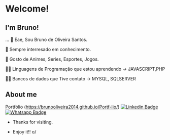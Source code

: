
# Welcome!
 
## I'm Bruno!
 
… 👋 Eae, Sou Bruno de Oliveira Santos.

👀 Sempre interresado em conhecimento.

💞️ Gosto de Animes, Series, Esportes, Jogos.

👨‍💻 Linguagens de Programação que estou aprendendo -> JAVASCRIPT,PHP

👨‍💻 Bancos de dados que Tive contato -> MYSQL, SQLSERVER                                
 
 
## About me 
Portfólio (https://brunooliveira2014.github.io/Portf-lio/)
[![Linkedin Badge](https://img.shields.io/badge/-LinkedIn-blue?style=flat-square&logo=Linkedin&logoColor=white&link=link_do_seu_perfil_no_linkedin)](https://www.linkedin.com/in/bruno-oliveira-9baa4023a/)
[![Whatsapp Badge](https://img.shields.io/badge/WhatsApp-25D366?style=for-the-badge&logo=whatsapp&logoColor=white)]( https://wa.me/44984520061)
 
- Thanks for visiting. 
 
- Enjoy it!! o/

